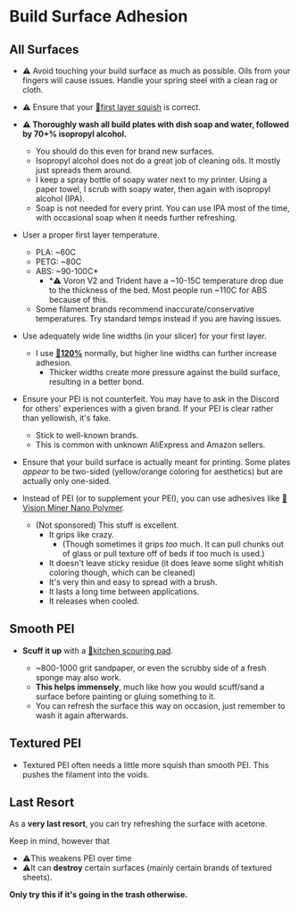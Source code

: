 # Build Surface Adhesion
## All Surfaces
- **:warning:** Avoid touching your build surface as much as possible. Oils from your fingers will cause issues. Handle your spring steel with a clean rag or cloth.

- **:warning:** Ensure that your [:page_facing_up:first layer squish](/articles/first_layer_squish.md) is correct. 

- **:warning: Thoroughly wash all build plates with dish soap and water, followed by 70+% isopropyl alcohol.**
    - You should do this even for brand new surfaces.
    - Isopropyl alcohol does not do a great job of cleaning oils. It mostly just spreads them around.
    - I keep a spray bottle of soapy water next to my printer. Using a paper towel, I scrub with soapy water, then again with isopropyl alcohol (IPA).
    - Soap is not needed for every print. You can use IPA most of the time, with occasional soap when it needs further refreshing.


- User a proper first layer temperature.
    - PLA: ~60C
    - PETG: ~80C
    - ABS: ~90-100C*
        - *:warning: Voron V2 and Trident have a ~10-15C temperature drop due to the thickness of the bed. Most people run ~110C for ABS because of this.
    - Some filament brands recommend inaccurate/conservative temperatures. Try standard temps instead if you are having issues.

- Use adequately wide line widths (in your slicer) for your first layer.
    - I use [:page_facing_up:**120%**](/articles/before_we_begin.md#a-note-about-line-width) normally, but higher line widths can further increase adhesion. 
        - Thicker widths create more pressure against the build surface, resulting in a better bond.

- Ensure your PEI is not counterfeit. You may have to ask in the Discord for others' experiences with a given brand. If your PEI is clear rather than yellowish, it's fake.
    - Stick to well-known brands. 
    - This is common with unknown AliExpress and Amazon sellers.

- Ensure that your build surface is actually meant for printing. Some plates *appear* to be two-sided (yellow/orange coloring for aesthetics) but are actually only one-sided.

- Instead of PEI (or to supplement your PEI), you can use adhesives like [:page_facing_up:Vision Miner Nano Polymer](https://smile.amazon.com/dp/B09JQWFVY3/ref=twister_B09JRGDWFT).
    - (Not sponsored) This stuff is excellent.
        - It grips like crazy. 
            - (Though sometimes it grips *too* much. It can pull chunks out of glass or pull texture off of beds if too much is used.)
        - It doesn't leave sticky residue (it does leave some slight whitish coloring though, which can be cleaned)
        - It's very thin and easy to spread with a brush.
        - It lasts a long time between applications.
        - It releases when cooled.



## Smooth PEI

- **Scuff it up** with a [:page_facing_up:kitchen scouring pad](https://www.scotch-brite.com/3M/en_US/scotch-brite/tools/~/Scotch-Brite-Heavy-Duty-Scour-Pad/?N=4337+3294529207+3294631680&rt=rud).

    - ~800-1000 grit sandpaper, or even the scrubby side of a fresh sponge may also work.
    - **This helps immensely**, much like how you would scuff/sand a surface before painting or gluing something to it.
    - You can refresh the surface this way on occasion, just remember to wash it again afterwards.


## Textured PEI

- Textured PEI often needs a little more squish than smooth PEI. This pushes the filament into the voids.

## Last Resort
As a **very last resort**, you can try refreshing the surface with acetone. 

Keep in mind, however that 
 - :warning:This weakens PEI over time
 - :warning:It can **destroy** certain surfaces (mainly certain brands of textured sheets). 
 
 **Only try this if it's going in the trash otherwise.**
